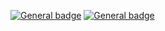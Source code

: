 
 [![General badge](https://img.shields.io/badge/ProtonMail-8B89CC?style=for-the-badge&logo=protonmail&logoColor=white)](https://protonmail.ch/ghornig@prontonmail.ch)
  [![General badge](https://img.shields.io/badge/LinkedIn-0077B5?style=for-the-badge&logo=linkedin&logoColor=white)](https://www.linkedin.com/in/guillaume-hornig/)
